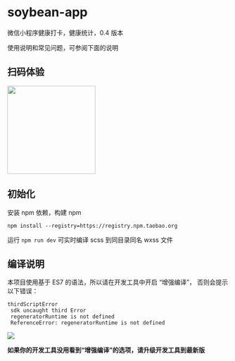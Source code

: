 # soybean-app

微信小程序健康打卡，健康统计，0.4 版本

使用说明和常见问题，可参阅下面的说明

## 扫码体验

<img src="./" width="200px">

## 初始化

安装 npm 依赖，构建 npm

`npm install --registry=https://registry.npm.taobao.org`

运行 `npm run dev` 可实时编译 scss 到同目录同名 wxss 文件

## 编译说明

本项目使用基于 ES7 的语法，所以请在开发工具中开启 “增强编译”， 否则会提示以下错误：

```
thirdScriptError
 sdk uncaught third Error
 regeneratorRuntime is not defined
 ReferenceError: regeneratorRuntime is not defined
```

<img src="https://dcdn.it120.cc/2019/08/28/c5169c15-abda-4e5f-91d5-6dfcfe382fb2.png">

**如果你的开发工具没用看到“增强编译”的选项，请升级开发工具到最新版**
